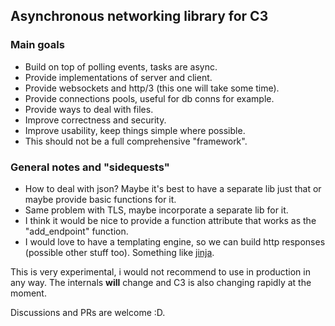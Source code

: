 ## Asynchronous networking library for C3

### Main goals

- Build on top of polling events, tasks are async.
- Provide implementations of server and client.
- Provide websockets and http/3 (this one will take some time).
- Provide connections pools, useful for db conns for example.
- Provide ways to deal with files.
- Improve correctness and security.
- Improve usability, keep things simple where possible.
- This should not be a full comprehensive "framework".

### General notes and "sidequests"

- How to deal with json? Maybe it's best to have a separate lib just that or maybe provide basic functions for it.
- Same problem with TLS, maybe incorporate a separate lib for it.
- I think it would be nice to provide a function attribute that works as the "add_endpoint" function.
- I would love to have a templating engine, so we can build http responses (possible other stuff too). Something like [jinja]("https://jinja.palletsprojects.com/en/stable/").

This is very experimental, i would not recommend to use in production in any way. The internals __will__ change and C3 is also changing rapidly at the moment.

Discussions and PRs are welcome :D.
